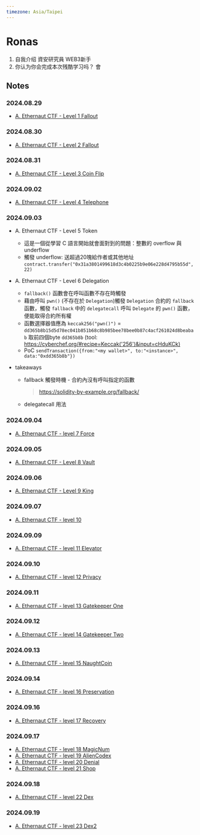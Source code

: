 ```yaml
---
timezone: Asia/Taipei
---
```


# Ronas

1. 自我介绍
資安研究員 WEB3新手
2. 你认为你会完成本次残酷学习吗？
會

## Notes

<!-- Content_START -->

### 2024.08.29

- [A. Ethernaut CTF - Level 1 Fallout](/Writeup/Ronas/Ethernaut%20CTF/level1.md)

### 2024.08.30

- [A. Ethernaut CTF - Level 2 Fallout](/Writeup/Ronas/Ethernaut%20CTF/level2.md)

### 2024.08.31

- [A. Ethernaut CTF - Level 3 Coin Flip](/Writeup/Ronas/Ethernaut%20CTF/level3.md)

### 2024.09.02

- [A. Ethernaut CTF - Level 4 Telephone](/Writeup/Ronas/Ethernaut%20CTF/level4.md)

### 2024.09.03

- A. Ethernaut CTF - Level 5 Token
    - 這是一個從學習 C 語言開始就會面對到的問題：整數的 overflow 與 underflow
    - 觸發 underflow: 送超過20塊給作者或其他地址 `contract.transfer("0x31a3801499618d3c4b0225b9e06e228d4795b55d", 22)`

- A. Ethernaut CTF - Level 6 Delegation
    - `fallback()` 函數會在呼叫函數不存在時觸發
    - 藉由呼叫 `pwn()` (不存在於 `Delegation`)觸發 `Delegation` 合約的 `fallback` 函數，觸發 `fallback` 中的 `delegatecall` 呼叫 `Delegate` 的 `pwn()` 函數，便能取得合約所有權
    - 函數選擇器值應為 `keccak256("pwn()")` = `dd365b8b15d5d78ec041b851b68c8b985bee78bee0b87c4acf261024d8beabab` 取前四個byte `dd365b8b` (tool: https://cyberchef.org/#recipe=Keccak('256')&input=cHduKCk)
    - PoC `sendTransaction({from:"<my wallet>", to:"<instance>", data:"0xdd365b8b"})`

- takeaways
    - fallback 觸發時機 - 合約內沒有呼叫指定的函數
        > https://solidity-by-example.org/fallback/
    - delegatecall 用法

### 2024.09.04

- [A. Ethernaut CTF - level 7 Force](/Writeup/Ronas/Ethernaut%20CTF/level7.md)

### 2024.09.05

- [A. Ethernaut CTF - Level 8 Vault](/Writeup/Ronas/Ethernaut%20CTF/level8.md)

### 2024.09.06

- [A. Ethernaut CTF - Level 9 King](/Writeup/Ronas/Ethernaut%20CTF/level9.md)

### 2024.09.07

- [A. Ethernaut CTF - level 10](/Writeup/Ronas/Ethernaut%20CTF/level10.md)

### 2024.09.09

- [A. Ethernaut CTF - level 11 Elevator](/Writeup/Ronas/Ethernaut%20CTF/level11.md)

### 2024.09.10

- [A. Ethernaut CTF - level 12 Privacy](/Writeup/Ronas/Ethernaut%20CTF/level12.md)

### 2024.09.11

- [A. Ethernaut CTF - level 13 Gatekeeper One](/Writeup/Ronas/Ethernaut%20CTF/level13.md)

### 2024.09.12

- [A. Ethernaut CTF - level 14 Gatekeeper Two](/Writeup/Ronas/Ethernaut%20CTF/level14.md)

### 2024.09.13

- [A. Ethernaut CTF - level 15 NaughtCoin](/Writeup/Ronas/Ethernaut%20CTF/level15.md)

### 2024.09.14

- [A. Ethernaut CTF - level 16 Preservation](/Writeup/Ronas/Ethernaut%20CTF/level16.md)

### 2024.09.16

- [A. Ethernaut CTF - level 17 Recovery](/Writeup/Ronas/Ethernaut%20CTF/level17.md)

### 2024.09.17

- [A. Ethernaut CTF - level 18 MagicNum](/Writeup/Ronas/Ethernaut%20CTF/level18.md)
- [A. Ethernaut CTF - level 19 AlienCodex](/Writeup/Ronas/Ethernaut%20CTF/level19.md)
- [A. Ethernaut CTF - level 20 Denial](/Writeup/Ronas/Ethernaut%20CTF/level20.md)
- [A. Ethernaut CTF - level 21 Shop](/Writeup/Ronas/Ethernaut%20CTF/level21.md)

### 2024.09.18

- [A. Ethernaut CTF - level 22 Dex](/Writeup/Ronas/Ethernaut%20CTF/level22.md)

### 2024.09.19

- [A. Ethernaut CTF - level 23 Dex2](/Writeup/Ronas/Ethernaut%20CTF/level23.md)

<!-- Content_END -->
